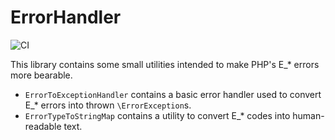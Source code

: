 # ErrorHandler
![CI](https://github.com/buchwasa/ErrorHandler/workflows/CI/badge.svg?branch=master)

This library contains some small utilities intended to make PHP's E_* errors more bearable.

- `ErrorToExceptionHandler` contains a basic error handler used to convert E_* errors into thrown `\ErrorException`s.
- `ErrorTypeToStringMap` contains a utility to convert E_* codes into human-readable text.
